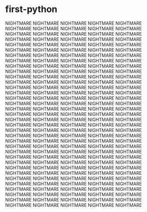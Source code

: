 # first-python
NIGHTMARE NIGHTMARE NIGHTMARE NIGHTMARE NIGHTMARE NIGHTMARE NIGHTMARE NIGHTMARE NIGHTMARE NIGHTMARE NIGHTMARE NIGHTMARE NIGHTMARE NIGHTMARE NIGHTMARE NIGHTMARE NIGHTMARE NIGHTMARE NIGHTMARE NIGHTMARE NIGHTMARE NIGHTMARE NIGHTMARE NIGHTMARE NIGHTMARE NIGHTMARE NIGHTMARE NIGHTMARE NIGHTMARE NIGHTMARE NIGHTMARE NIGHTMARE NIGHTMARE NIGHTMARE NIGHTMARE NIGHTMARE NIGHTMARE NIGHTMARE NIGHTMARE NIGHTMARE NIGHTMARE NIGHTMARE NIGHTMARE NIGHTMARE NIGHTMARE NIGHTMARE NIGHTMARE NIGHTMARE NIGHTMARE NIGHTMARE NIGHTMARE NIGHTMARE NIGHTMARE NIGHTMARE NIGHTMARE NIGHTMARE NIGHTMARE NIGHTMARE NIGHTMARE NIGHTMARE NIGHTMARE NIGHTMARE NIGHTMARE NIGHTMARE NIGHTMARE NIGHTMARE NIGHTMARE NIGHTMARE NIGHTMARE NIGHTMARE NIGHTMARE NIGHTMARE NIGHTMARE NIGHTMARE NIGHTMARE NIGHTMARE NIGHTMARE NIGHTMARE NIGHTMARE NIGHTMARE NIGHTMARE NIGHTMARE NIGHTMARE NIGHTMARE NIGHTMARE NIGHTMARE NIGHTMARE NIGHTMARE NIGHTMARE NIGHTMARE NIGHTMARE NIGHTMARE NIGHTMARE NIGHTMARE NIGHTMARE NIGHTMARE NIGHTMARE NIGHTMARE NIGHTMARE NIGHTMARE NIGHTMARE NIGHTMARE NIGHTMARE NIGHTMARE NIGHTMARE NIGHTMARE NIGHTMARE NIGHTMARE NIGHTMARE NIGHTMARE NIGHTMARE NIGHTMARE NIGHTMARE NIGHTMARE NIGHTMARE NIGHTMARE NIGHTMARE NIGHTMARE NIGHTMARE NIGHTMARE NIGHTMARE NIGHTMARE NIGHTMARE NIGHTMARE NIGHTMARE NIGHTMARE NIGHTMARE NIGHTMARE NIGHTMARE NIGHTMARE NIGHTMARE NIGHTMARE NIGHTMARE NIGHTMARE NIGHTMARE NIGHTMARE NIGHTMARE NIGHTMARE NIGHTMARE NIGHTMARE NIGHTMARE NIGHTMARE NIGHTMARE NIGHTMARE NIGHTMARE NIGHTMARE NIGHTMARE NIGHTMARE NIGHTMARE NIGHTMARE NIGHTMARE NIGHTMARE NIGHTMARE NIGHTMARE NIGHTMARE NIGHTMARE NIGHTMARE NIGHTMARE NIGHTMARE NIGHTMARE NIGHTMARE NIGHTMARE NIGHTMARE NIGHTMARE NIGHTMARE NIGHTMARE NIGHTMARE NIGHTMARE NIGHTMARE NIGHTMARE NIGHTMARE NIGHTMARE NIGHTMARE NIGHTMARE NIGHTMARE
